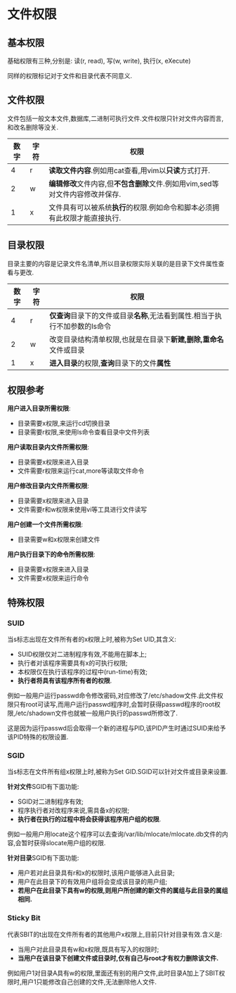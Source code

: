 # 文件权限

## 基本权限

基础权限有三种,分别是: 读(r, read), 写(w, write), 执行(x, eXecute)

同样的权限标记对于文件和目录代表不同意义.



## 文件权限

文件包括一般文本文件,数据库,二进制可执行文件.文件权限只针对文件内容而言,和改名删除等没关.

| 数字 | 字符 | 权限                                                         |
| ---- | ---- | ------------------------------------------------------------ |
| 4    | r    | **读取文件内容**.例如用cat查看,用vim以**只读**方式打开.      |
| 2    | w    | **编辑修改**文件内容,但**不包含删除**文件.例如用vim,sed等对文件内容修改并保存. |
| 1    | x    | 文件具有可以被系统**执行**的权限.例如命令和脚本必须拥有此权限才能直接执行. |



## 目录权限

目录主要的内容是记录文件名清单,所以目录权限实际关联的是目录下文件属性查看与更改.

| 数字 | 字符 | 权限                                                         |
| ---- | ---- | ------------------------------------------------------------ |
| 4    | r    | **仅查询**目录下的文件或目录**名称**,无法看到属性.相当于执行不加参数的ls命令 |
| 2    | w    | 改变目录结构清单权限,也就是在目录下**新建,删除,重命名**文件或目录 |
| 1    | x    | **进入目录**的权限,**查询**目录下的文件**属性**              |



## 权限参考

**用户进入目录所需权限**:

- 目录需要x权限,来运行cd切换目录
- 目录需要r权限,来使用ls命令查看目录中文件列表

**用户读取目录内文件所需权限**:

- 目录需要x权限来进入目录
- 文件需要r权限来运行cat,more等读取文件命令

**用户修改目录内文件所需权限**:

- 目录需要x权限来进入目录
- 文件需要r和w权限来使用vi等工具进行文件读写

**用户创建一个文件所需权限**:

- 目录需要w和x权限来创建文件

**用户执行目录下的命令所需权限**:

- 目录需要x权限来进入目录
- 文件需要x权限来运行命令



## 特殊权限

### SUID

当s标志出现在文件所有者的x权限上时,被称为Set UID,其含义:

- SUID权限仅对二进制程序有效,不能用在脚本上;
- 执行者对该程序需要具有x的可执行权限;
- 本权限仅在执行该程序的过程中(run-time)有效;
- **执行者将具有该程序所有者的权限**.

例如一般用户运行passwd命令修改密码,对应修改了/etc/shadow文件.此文件权限只有root可读写,而用户运行passwd程序时,会暂时获得passwd程序的root权限,/etc/shadown文件也就被一般用户执行的passwd所修改了.

这是因为运行passwd后会取得一个新的进程与PID,该PID产生时通过SUID来给予该PID特殊的权限设置.

### SGID

当s标志在文件所有组x权限上时,被称为Set GID.SGID可以针对文件或目录来设置.

**针对文件**SGID有下面功能:

- SGID对二进制程序有效;
- 程序执行者对改程序来说,需具备x的权限;
- **执行者在执行的过程中将会获得该程序用户组的权限**.

例如一般用户用locate这个程序可以去查询/var/lib/mlocate/mlocate.db文件的内容,会暂时获得slocate用户组的权限.

**针对目录**SGID有下面功能:

- 用户若对此目录具有r和x的权限时,该用户能够进入此目录;
- 用户在此目录下的有效用户组将会变成该目录的用户组;
- **若用户在此目录下具有w的权限,则用户所创建的新文件的属组与此目录的属组相同.**

### Sticky Bit

代表SBIT的t出现在文件所有者的其他用户x权限上,目前只针对目录有效.含义是:

- 当用户对此目录具有w和x权限,既具有写入的权限时;
- **当用户在该目录下创建文件或目录时,仅有自己与root才有权力删除该文件.**

例如用户1对目录A具有w的权限,里面还有别的用户文件,此时目录A加上了SBIT权限时,用户1只能修改自己创建的文件,无法删除他人文件.